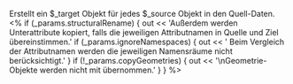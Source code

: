 Erstellt ein $_target Objekt für jedes $_source Objekt in den Quell-Daten.
<% if (_params.structuralRename) {
  out << 'Außerdem werden Unterattribute kopiert, falls die jeweiligen Attributnamen in Quelle und Ziel übereinstimmen.'
  if (_params.ignoreNamespaces) {
  	out << ' Beim Vergleich der Attributnamen werden die jeweiligen Namensräume nicht berücksichtigt.'
  }
  if (!_params.copyGeometries) {
    out << '\nGeometrie-Objekte werden nicht mit übernommen.'
  }
} %>